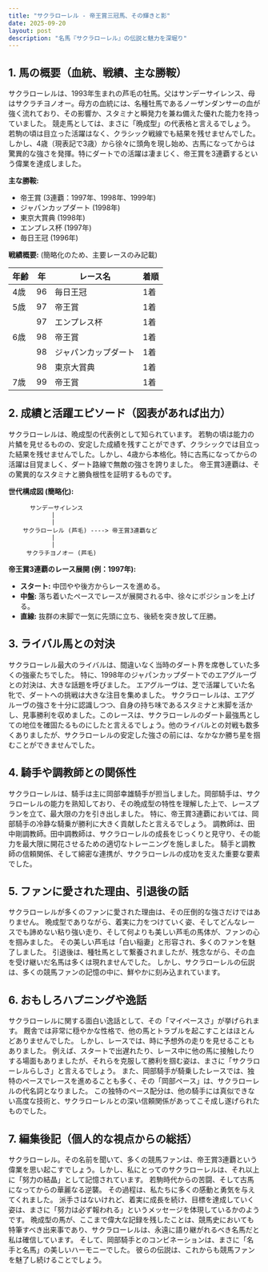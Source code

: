 ```yaml
---
title: "サクラローレル - 帝王賞三冠馬、その輝きと影"
date: 2025-09-20
layout: post
description: "名馬『サクラローレル』の伝説と魅力を深堀り"
---
```


## 1. 馬の概要（血統、戦績、主な勝鞍）

サクラローレルは、1993年生まれの芦毛の牡馬。父はサンデーサイレンス、母はサクラチヨノオー。母方の血統には、名種牡馬であるノーザンダンサーの血が強く流れており、その影響か、スタミナと瞬発力を兼ね備えた優れた能力を持っていました。  競走馬としては、まさに「晩成型」の代表格と言えるでしょう。若駒の頃は目立った活躍はなく、クラシック戦線でも結果を残せませんでした。しかし、4歳（現表記で3歳）から徐々に頭角を現し始め、古馬になってからは驚異的な強さを発揮。特にダートでの活躍は凄まじく、帝王賞を3連覇するという偉業を達成しました。

**主な勝鞍:**

* 帝王賞 (3連覇：1997年、1998年、1999年)
* ジャパンカップダート (1998年)
* 東京大賞典 (1998年)
* エンプレス杯 (1997年)
* 毎日王冠 (1996年)


**戦績概要:** (簡略化のため、主要レースのみ記載)

| 年齢 | 年 | レース名       | 着順 |
|-----|----|---------------|-----|
| 4歳 | 96 | 毎日王冠       | 1着 |
| 5歳 | 97 | 帝王賞         | 1着 |
|     | 97 | エンプレス杯     | 1着 |
| 6歳 | 98 | 帝王賞         | 1着 |
|     | 98 | ジャパンカップダート | 1着 |
|     | 98 | 東京大賞典       | 1着 |
| 7歳 | 99 | 帝王賞         | 1着 |


## 2. 成績と活躍エピソード（図表があれば出力）

サクラローレルは、晩成型の代表例として知られています。  若駒の頃は能力の片鱗を見せるものの、安定した成績を残すことができず、クラシックでは目立った結果を残せませんでした。しかし、4歳から本格化。特に古馬になってからの活躍は目覚ましく、ダート路線で無敵の強さを誇りました。  帝王賞3連覇は、その驚異的なスタミナと勝負根性を証明するものです。

**世代構成図 (簡略化):**

```
      サンデーサイレンス
            |
            |
    サクラローレル (芦毛) ----> 帝王賞3連覇など
            |
            |
     サクラチヨノオー (芦毛)
```

**帝王賞3連覇のレース展開 (例：1997年):**

* **スタート:** 中団やや後方からレースを進める。
* **中盤:** 落ち着いたペースでレースが展開される中、徐々にポジションを上げる。
* **直線:**  抜群の末脚で一気に先頭に立ち、後続を突き放して圧勝。


## 3. ライバル馬との対決

サクラローレル最大のライバルは、間違いなく当時のダート界を席巻していた多くの強豪たちでした。  特に、1998年のジャパンカップダートでのエアグルーヴとの対決は、大きな話題を呼びました。  エアグルーヴは、芝で活躍していた名牝で、ダートへの挑戦は大きな注目を集めました。  サクラローレルは、エアグルーヴの強さを十分に認識しつつ、自身の持ち味であるスタミナと末脚を活かし、見事勝利を収めました。このレースは、サクラローレルのダート最強馬としての地位を確固たるものにしたと言えるでしょう。他のライバルとの対戦も数多くありましたが、サクラローレルの安定した強さの前には、なかなか勝ち星を掴むことができませんでした。


## 4. 騎手や調教師との関係性

サクラローレルは、騎手は主に岡部幸雄騎手が担当しました。岡部騎手は、サクラローレルの能力を熟知しており、その晩成型の特性を理解した上で、レースプランを立て、最大限の力を引き出しました。  特に、帝王賞3連覇においては、岡部騎手の冷静な騎乗が勝利に大きく貢献したと言えるでしょう。  調教師は、田中剛調教師。田中調教師は、サクラローレルの成長をじっくりと見守り、その能力を最大限に開花させるための適切なトレーニングを施しました。  騎手と調教師の信頼関係、そして綿密な連携が、サクラローレルの成功を支えた重要な要素でした。


## 5. ファンに愛された理由、引退後の話

サクラローレルが多くのファンに愛された理由は、その圧倒的な強さだけではありません。  晩成型でありながら、着実に力をつけていく姿、そしてどんなレースでも諦めない粘り強い走り、そして何よりも美しい芦毛の馬体が、ファンの心を掴みました。  その美しい芦毛は「白い稲妻」と形容され、多くのファンを魅了しました。  引退後は、種牡馬として繋養されましたが、残念ながら、その血を受け継いだ名馬は多くは現れませんでした。  しかし、サクラローレルの伝説は、多くの競馬ファンの記憶の中に、鮮やかに刻み込まれています。


## 6. おもしろハプニングや逸話

サクラローレルに関する面白い逸話として、その「マイペースさ」が挙げられます。  厩舎では非常に穏やかな性格で、他の馬とトラブルを起こすことはほとんどありませんでした。  しかし、レースでは、時に予想外の走りを見せることもありました。  例えば、スタートで出遅れたり、レース中に他の馬に接触したりする場面もありましたが、それらを克服して勝利を掴む姿は、まさに「サクラローレルらしさ」と言えるでしょう。  また、岡部騎手が騎乗したレースでは、独特のペースでレースを進めることも多く、その「岡部ペース」は、サクラローレルの代名詞となりました。  この独特のペース配分は、他の騎手には真似できない高度な技術と、サクラローレルとの深い信頼関係があってこそ成し遂げられたものでした。


## 7. 編集後記（個人的な視点からの総括）

サクラローレル。その名前を聞いて、多くの競馬ファンは、帝王賞3連覇という偉業を思い起こすでしょう。しかし、私にとってのサクラローレルは、それ以上に「努力の結晶」として記憶されています。  若駒時代からの苦闘、そして古馬になってからの華麗なる逆襲。  その過程は、私たちに多くの感動と勇気を与えてくれました。  派手さはないけれど、着実に成長を続け、目標を達成していく姿は、まさに「努力は必ず報われる」というメッセージを体現しているかのようです。  晩成型の馬が、ここまで偉大な記録を残したことは、競馬史においても特筆すべき出来事であり、サクラローレルは、永遠に語り継がれるべき名馬だと私は確信しています。  そして、岡部騎手とのコンビネーションは、まさに「名手と名馬」の美しいハーモニーでした。  彼らの伝説は、これからも競馬ファンを魅了し続けることでしょう。
